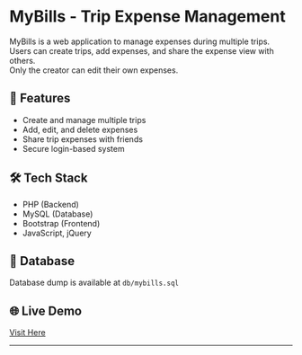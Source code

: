 # MyBills - Trip Expense Management

MyBills is a web application to manage expenses during multiple trips.  
Users can create trips, add expenses, and share the expense view with others.  
Only the creator can edit their own expenses.

## 🚀 Features
- Create and manage multiple trips
- Add, edit, and delete expenses
- Share trip expenses with friends
- Secure login-based system

## 🛠 Tech Stack
- PHP (Backend)
- MySQL (Database)
- Bootstrap (Frontend)
- JavaScript, jQuery

## 📂 Database
Database dump is available at `db/mybills.sql`

## 🌐 Live Demo
[Visit Here](https://mybills.kshitizkumar.com/)

---

